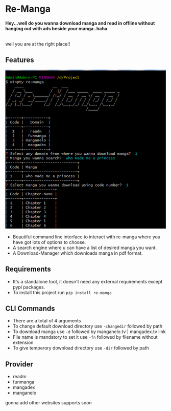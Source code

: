 # Re-Manga

<strong> Hey...well do you wanna download manga and read in offline without hanging out with ads beside your manga..haha</strong>

</br>well you are at the right place!!

## Features
![alt text](https://github.com/varunpanchal283/Re-Manga/blob/main/img/remanga.PNG?raw=true)
- Beautiful command line interface to interact with re-manga where you have got lots of options to choose.
- A search engine where u can have a list of desired manga you want.
- A Download-Manager which downloads manga in pdf format.

## Requirements

- It's a standalone tool, it doesn't need any external requirements except pypi packages.
- To install this project run `pip install re-manga` 

## CLI Commands

- There are a total of 4 arguments 
- To change default download directory use `-changedir` followed by path
- To download manga use `-d` followed by manganelo.tv | mangadex.tv link
- File name is mandatory to set it use `-fn` followed by filename without extension
- To give temperory download directory use `-dir` followed by path


## Provider

- readm
- funmanga
- mangadex
- manganelo

gonna add other websites supports soon
